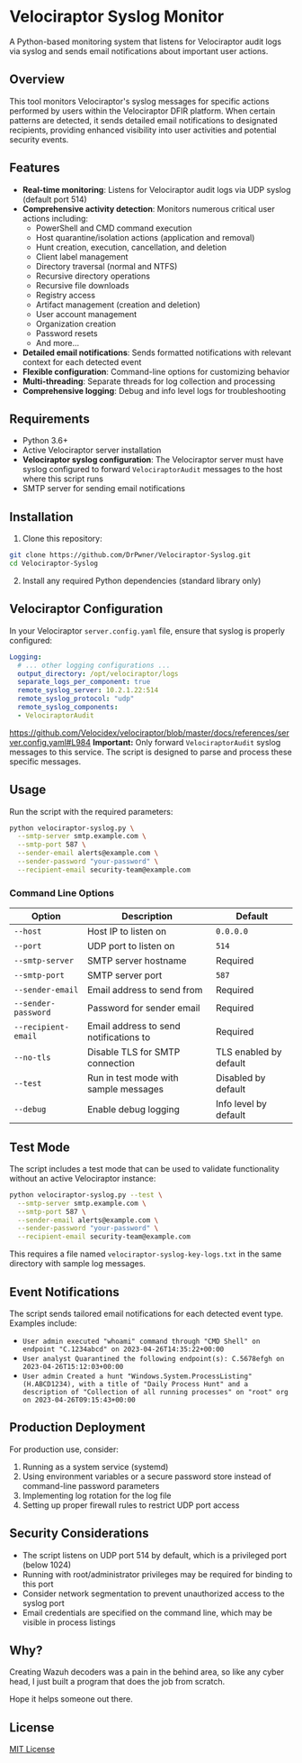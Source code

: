 # Velociraptor Syslog Monitor

A Python-based monitoring system that listens for Velociraptor audit logs via syslog and sends email notifications about important user actions.

## Overview

This tool monitors Velociraptor's syslog messages for specific actions performed by users within the Velociraptor DFIR platform. When certain patterns are detected, it sends detailed email notifications to designated recipients, providing enhanced visibility into user activities and potential security events.

## Features

- **Real-time monitoring**: Listens for Velociraptor audit logs via UDP syslog (default port 514)
- **Comprehensive activity detection**: Monitors numerous critical user actions including:
  - PowerShell and CMD command execution
  - Host quarantine/isolation actions (application and removal)
  - Hunt creation, execution, cancellation, and deletion
  - Client label management
  - Directory traversal (normal and NTFS)
  - Recursive directory operations
  - Recursive file downloads
  - Registry access
  - Artifact management (creation and deletion)
  - User account management
  - Organization creation
  - Password resets
  - And more...
- **Detailed email notifications**: Sends formatted notifications with relevant context for each detected event
- **Flexible configuration**: Command-line options for customizing behavior
- **Multi-threading**: Separate threads for log collection and processing
- **Comprehensive logging**: Debug and info level logs for troubleshooting

## Requirements

- Python 3.6+
- Active Velociraptor server installation
- **Velociraptor syslog configuration**: The Velociraptor server must have syslog configured to forward `VelociraptorAudit` messages to the host where this script runs
- SMTP server for sending email notifications

## Installation

1. Clone this repository:
```bash
git clone https://github.com/DrPwner/Velociraptor-Syslog.git
cd Velociraptor-Syslog
```

2. Install any required Python dependencies (standard library only)

## Velociraptor Configuration

In your Velociraptor `server.config.yaml` file, ensure that syslog is properly configured:

```yaml
Logging:
  # ... other logging configurations ...
  output_directory: /opt/velociraptor/logs
  separate_logs_per_component: true
  remote_syslog_server: 10.2.1.22:514
  remote_syslog_protocol: "udp"
  remote_syslog_components:
  - VelociraptorAudit
```
https://github.com/Velocidex/velociraptor/blob/master/docs/references/server.config.yaml#L984
**Important:** Only forward `VelociraptorAudit` syslog messages to this service. The script is designed to parse and process these specific messages.

## Usage

Run the script with the required parameters:

```bash
python velociraptor-syslog.py \
  --smtp-server smtp.example.com \
  --smtp-port 587 \
  --sender-email alerts@example.com \
  --sender-password "your-password" \
  --recipient-email security-team@example.com
```

### Command Line Options

| Option | Description | Default |
|--------|-------------|---------|
| `--host` | Host IP to listen on | `0.0.0.0` |
| `--port` | UDP port to listen on | `514` |
| `--smtp-server` | SMTP server hostname | Required |
| `--smtp-port` | SMTP server port | `587` |
| `--sender-email` | Email address to send from | Required |
| `--sender-password` | Password for sender email | Required |
| `--recipient-email` | Email address to send notifications to | Required |
| `--no-tls` | Disable TLS for SMTP connection | TLS enabled by default |
| `--test` | Run in test mode with sample messages | Disabled by default |
| `--debug` | Enable debug logging | Info level by default |

## Test Mode

The script includes a test mode that can be used to validate functionality without an active Velociraptor instance:

```bash
python velociraptor-syslog.py --test \
  --smtp-server smtp.example.com \
  --smtp-port 587 \
  --sender-email alerts@example.com \
  --sender-password "your-password" \
  --recipient-email security-team@example.com
```

This requires a file named `velociraptor-syslog-key-logs.txt` in the same directory with sample log messages.

## Event Notifications

The script sends tailored email notifications for each detected event type. Examples include:

- `User admin executed "whoami" command through "CMD Shell" on endpoint "C.1234abcd" on 2023-04-26T14:35:22+00:00`
- `User analyst Quarantined the following endpoint(s): C.5678efgh on 2023-04-26T15:12:03+00:00`
- `User admin Created a hunt "Windows.System.ProcessListing" (H.ABCD1234), with a title of "Daily Process Hunt" and a description of "Collection of all running processes" on "root" org on 2023-04-26T09:15:43+00:00`

## Production Deployment

For production use, consider:

1. Running as a system service (systemd)
2. Using environment variables or a secure password store instead of command-line password parameters
3. Implementing log rotation for the log file
4. Setting up proper firewall rules to restrict UDP port access

## Security Considerations

- The script listens on UDP port 514 by default, which is a privileged port (below 1024)
- Running with root/administrator privileges may be required for binding to this port
- Consider network segmentation to prevent unauthorized access to the syslog port
- Email credentials are specified on the command line, which may be visible in process listings

## Why?

Creating Wazuh decoders was a pain in the behind area, so like any cyber head, I just built a program that does the job from scratch.

Hope it helps someone out there.

## License

[MIT License](LICENSE)
